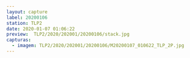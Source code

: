 ```yaml
---
layout: capture
label: 20200106
station: TLP2
date: 2020-01-07 01:06:22
preview:  TLP2/2020/202001/20200106/stack.jpg
capturas:
  - imagem: TLP2/2020/202001/20200106/M20200107_010622_TLP_2P.jpg
---
```

